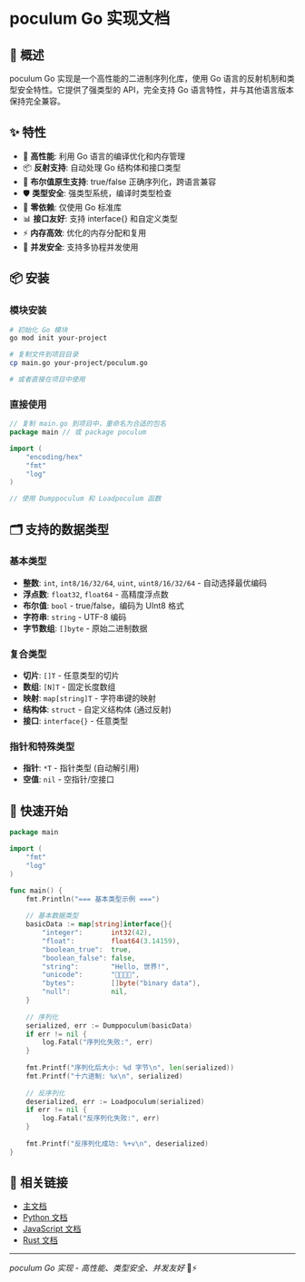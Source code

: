 # poculum Go 实现文档

## 🐹 概述

poculum Go 实现是一个高性能的二进制序列化库，使用 Go 语言的反射机制和类型安全特性。它提供了强类型的 API，完全支持 Go 语言特性，并与其他语言版本保持完全兼容。

## ✨ 特性

- 🚀 **高性能**: 利用 Go 语言的编译优化和内存管理
- 📦 **反射支持**: 自动处理 Go 结构体和接口类型
- 🔄 **布尔值原生支持**: true/false 正确序列化，跨语言兼容
- 🛡️ **类型安全**: 强类型系统，编译时类型检查
- 🎯 **零依赖**: 仅使用 Go 标准库
- 📊 **接口友好**: 支持 interface{} 和自定义类型
- ⚡ **内存高效**: 优化的内存分配和复用
- 🔧 **并发安全**: 支持多协程并发使用

## 📦 安装

### 模块安装

```bash
# 初始化 Go 模块
go mod init your-project

# 复制文件到项目目录
cp main.go your-project/poculum.go

# 或者直接在项目中使用
```

### 直接使用

```go
// 复制 main.go 到项目中，重命名为合适的包名
package main // 或 package poculum

import (
    "encoding/hex"
    "fmt"
    "log"
)

// 使用 Dumppoculum 和 Loadpoculum 函数
```

## 🗂️ 支持的数据类型

### 基本类型
- **整数**: `int`, `int8/16/32/64`, `uint`, `uint8/16/32/64` - 自动选择最优编码
- **浮点数**: `float32`, `float64` - 高精度浮点数
- **布尔值**: `bool` - true/false，编码为 UInt8 格式
- **字符串**: `string` - UTF-8 编码
- **字节数组**: `[]byte` - 原始二进制数据

### 复合类型
- **切片**: `[]T` - 任意类型的切片
- **数组**: `[N]T` - 固定长度数组
- **映射**: `map[string]T` - 字符串键的映射
- **结构体**: `struct` - 自定义结构体 (通过反射)
- **接口**: `interface{}` - 任意类型

### 指针和特殊类型
- **指针**: `*T` - 指针类型 (自动解引用)
- **空值**: `nil` - 空指针/空接口

## 🚀 快速开始

```go
package main

import (
    "fmt"
    "log"
)

func main() {
    fmt.Println("=== 基本类型示例 ===")
    
    // 基本数据类型
    basicData := map[string]interface{}{
        "integer":       int32(42),
        "float":         float64(3.14159),
        "boolean_true":  true,
        "boolean_false": false,
        "string":        "Hello, 世界!",
        "unicode":       "🌟✨🚀💫",
        "bytes":         []byte("binary data"),
        "null":          nil,
    }
    
    // 序列化
    serialized, err := Dumppoculum(basicData)
    if err != nil {
        log.Fatal("序列化失败:", err)
    }
    
    fmt.Printf("序列化后大小: %d 字节\n", len(serialized))
    fmt.Printf("十六进制: %x\n", serialized)
    
    // 反序列化
    deserialized, err := Loadpoculum(serialized)
    if err != nil {
        log.Fatal("反序列化失败:", err)
    }
    
    fmt.Printf("反序列化成功: %+v\n", deserialized)
}
```

## 🔗 相关链接

- [主文档](README.md)
- [Python 文档](README_PYTHON.md)
- [JavaScript 文档](README_JS.md)
- [Rust 文档](README_RUST.md)

---

*poculum Go 实现 - 高性能、类型安全、并发友好* 🐹⚡
